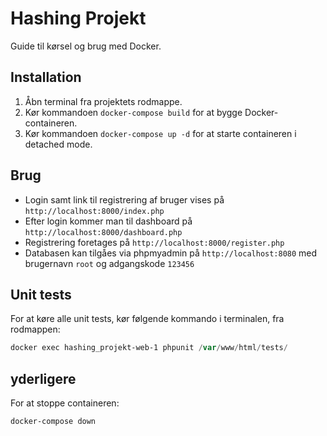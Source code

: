 # Hashing Projekt

Guide til kørsel og brug med Docker.

## Installation

1. Åbn terminal fra projektets rodmappe.
2. Kør kommandoen `docker-compose build` for at bygge Docker-containeren.
3. Kør kommandoen `docker-compose up -d` for at starte containeren i detached mode.

## Brug

* Login samt link til registrering af bruger vises på `http://localhost:8000/index.php`
* Efter login kommer man til dashboard på `http://localhost:8000/dashboard.php`
* Registrering foretages på `http://localhost:8000/register.php`
* Databasen kan tilgåes via phpmyadmin på `http://localhost:8080` med brugernavn `root` og adgangskode `123456`

## Unit tests
For at køre alle unit tests, kør følgende kommando i terminalen, fra rodmappen:

```powershell
docker exec hashing_projekt-web-1 phpunit /var/www/html/tests/
```

## yderligere
For at stoppe containeren:

```powershell
docker-compose down
```

